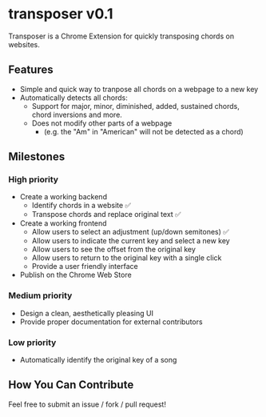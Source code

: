 # transposer v0.1
Transposer is a Chrome Extension for quickly transposing chords on websites.

## Features
- Simple and quick way to tranpose all chords on a webpage to a new key
- Automatically detects all chords:
    - Support for major, minor, diminished, added, sustained chords, chord inversions and more.
    - Does not modify other parts of a webpage
        - (e.g. the "Am" in "American" will not be detected as a chord)

## Milestones

### High priority
- Create a working backend
    - Identify chords in a website :white_check_mark:
    - Transpose chords and replace original text :white_check_mark:
- Create a working frontend
    - Allow users to select an adjustment (up/down semitones) :white_check_mark:
    - Allow users to indicate the current key and select a new key
    - Allow users to see the offset from the original key
    - Allow users to return to the original key with a single click
    - Provide a user friendly interface
- Publish on the Chrome Web Store

### Medium priority
- Design a clean, aesthetically pleasing UI
- Provide proper documentation for external contributors

### Low priority
- Automatically identify the original key of a song

## How You Can Contribute
Feel free to submit an issue / fork / pull request!
